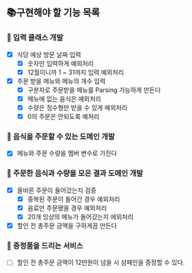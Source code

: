 ## 📚구현해야 할 기능 목록

### 🧮 입력 클래스 개발
- [x] 식당 예상 방문 날짜 입력
  - [x] 숫자만 입력하게 예외처리
  - [x] 12월이니까 1 ~ 31까지 입력 예외처리
- [x] 주문 받을 메뉴와 메뉴의 개수 입력
  - [x] 구분자로 주문받을 메뉴를 Parsing 가능하게 만든다
  - [x] 메뉴에 없는 음식은 예외처리
  - [x] 수량은 정수형만 받을 수 있게 예외처리
  - [x] 0의 주문은 안되도록 예처리
### 📄 음식을 주문할 수 있는 도메인 개발
- [x] 메뉴와 주문 수량을 멤버 변수로 가진다 
### 📕 주문한 음식과 수량을 모은 결과 도메인 개발
- [x] 올바른 주문이 들어갔는지 검증
  - [x] 중복된 주문이 들어간 경우 예외처리
  - [x] 음료만 주문됐을 경우 예외처리
  - [x] 20개 잉상의 메뉴가 들어갔는지 에외처리
- [x] 할인 전 총주문 금액을 구하게끔 만든다
### 🎁 증정품을 드리는 서비스
- [ ] 할인 전 총주문 금액이 12만원이 넘을 시 샴페인을 증정할 수 있다.